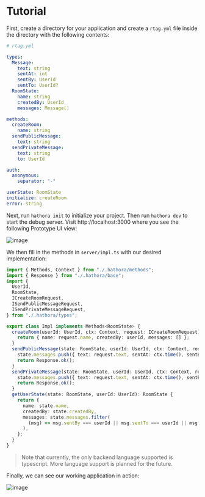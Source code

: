 # Tutorial

First, create a directory for your application and create a `rtag.yml` file inside the directory with the following contents:

```yml
# rtag.yml

types:
  Message:
    text: string
    sentAt: int
    sentBy: UserId
    sentTo: UserId?
  RoomState:
    name: string
    createdBy: UserId
    messages: Message[]

methods:
  createRoom:
    name: string
  sendPublicMessage:
    text: string
  sendPrivateMessage:
    text: string
    to: UserId

auth:
  anonymous:
    separator: "-"

userState: RoomState
initialize: createRoom
error: string
```

Next, run `hathora init` to initialize your project. Then run `hathora dev` to start the debug server. Visit http://localhost:3000 where you see the following Prototype UI view:

![image](https://user-images.githubusercontent.com/5400947/147288712-f34b92d8-b86a-40c9-a7cc-0d7efcb545b5.png)

We then fill in the methods in `server/impl.ts` with our desired implementation:

```ts
import { Methods, Context } from "./.hathora/methods";
import { Response } from "./.hathora/base";
import {
  UserId,
  RoomState,
  ICreateRoomRequest,
  ISendPublicMessageRequest,
  ISendPrivateMessageRequest,
} from "./.hathora/types";

export class Impl implements Methods<RoomState> {
  createRoom(userId: UserId, ctx: Context, request: ICreateRoomRequest): RoomState {
    return { name: request.name, createdBy: userId, messages: [] };
  }
  sendPublicMessage(state: RoomState, userId: UserId, ctx: Context, request: ISendPublicMessageRequest): Response {
    state.messages.push({ text: request.text, sentAt: ctx.time(), sentBy: userId });
    return Response.ok();
  }
  sendPrivateMessage(state: RoomState, userId: UserId, ctx: Context, request: ISendPrivateMessageRequest): Response {
    state.messages.push({ text: request.text, sentAt: ctx.time(), sentBy: userId, sentTo: request.to });
    return Response.ok();
  }
  getUserState(state: RoomState, userId: UserId): RoomState {
    return {
      name: state.name,
      createdBy: state.createdBy,
      messages: state.messages.filter(
        (msg) => msg.sentBy === userId || msg.sentTo === userId || msg.sentTo === undefined
      ),
    };
  }
}
```

> Note that currently, the only backend language supported is typescript. More language support is planned for the future.

Finally, we can see our working application in action:

![image](https://user-images.githubusercontent.com/5400947/144970065-f7754d32-d80f-48fe-a350-71a77f803ac7.png)
